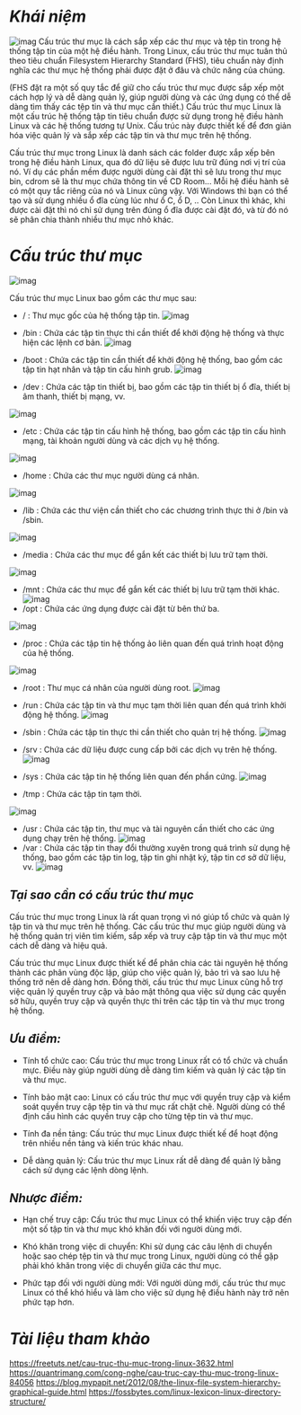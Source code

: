 # ***Khái niệm***
![imag](./Ima/1.png)
Cấu trúc thư mục là cách sắp xếp các thư mục và tệp tin trong hệ thống tập tin của một hệ điều hành. Trong Linux, cấu trúc thư mục tuân thủ theo tiêu chuẩn Filesystem Hierarchy Standard (FHS), tiêu chuẩn này định nghĩa các thư mục hệ thống phải được đặt ở đâu và chức năng của chúng.

(FHS đặt ra một số quy tắc để giữ cho cấu trúc thư mục được sắp xếp một cách hợp lý và dễ dàng quản lý, giúp người dùng và các ứng dụng có thể dễ dàng tìm thấy các tệp tin và thư mục cần thiết.)
Cấu trúc thư mục Linux là một cấu trúc hệ thống tập tin tiêu chuẩn được sử dụng trong hệ điều hành Linux và các hệ thống tương tự Unix. Cấu trúc này được thiết kế để đơn giản hóa việc quản lý và sắp xếp các tập tin và thư mục trên hệ thống.

Cấu trúc thư mục trong Linux là danh sách các folder được xắp xếp bên trong hệ điều hành Linux, qua đó dữ liệu sẽ được lưu trữ đúng nơi vị trí của nó. Ví dụ các phần mềm được người dùng cài đặt thì sẽ lưu trong thư mục bin, cdrom sẽ là thư mục chứa thông tin về CD Room...
Mỗi hệ điều hành sẽ có một quy tắc riêng của nó và Linux cũng vậy. Với Windows thì bạn có thể tạo và sử dụng nhiều ổ đĩa cùng lúc như ổ C, ổ D, .. Còn Linux thì khác, khi được cài đặt thì nó chỉ sử dụng trên đúng ổ đĩa được cài đặt đó, và từ đó nó sẽ phân chia thành nhiều thư mục nhỏ khác.

# ***Cấu trúc thư mục***
![imag](./Ima/2.png)



Cấu trúc thư mục Linux bao gồm các thư mục sau:

- / : Thư mục gốc của hệ thống tập tin.
![imag](./Ima/111.png)
- /bin : Chứa các tập tin thực thi cần thiết để khởi động hệ thống và thực hiện các lệnh cơ bản.
![imag](./Ima/3.png)
- /boot : Chứa các tập tin cần thiết để khởi động hệ thống, bao gồm các tập tin hạt nhân và tập tin cấu hình grub.
![imag](./Ima/4.png)

- /dev : Chứa các tập tin thiết bị, bao gồm các tập tin thiết bị ổ đĩa, thiết bị âm thanh, thiết bị mạng, vv.

![imag](./Ima/5.png)
- /etc : Chứa các tập tin cấu hình hệ thống, bao gồm các tập tin cấu hình mạng, tài khoản người dùng và các dịch vụ hệ thống.

![imag](./Ima/6.png)
- /home : Chứa các thư mục người dùng cá nhân.

![imag](./Ima/7.png)
- /lib : Chứa các thư viện cần thiết cho các chương trình thực thi ở /bin và /sbin.

![imag](./Ima/8.png)
- /media : Chứa các thư mục để gắn kết các thiết bị lưu trữ tạm thời.

![imag](./Ima/9.png)
- /mnt : Chứa các thư mục để gắn kết các thiết bị lưu trữ tạm thời khác.
![imag](./Ima/10.png)
- /opt : Chứa các ứng dụng được cài đặt từ bên thứ ba.

![imag](./Ima/11.png)
- /proc : Chứa các tập tin hệ thống ảo liên quan đến quá trình hoạt động của hệ thống.

![imag](./Ima/12.png)
- /root : Thư mục cá nhân của người dùng root.
![imag](./Ima/13.png)

- /run : Chứa các tập tin và thư mục tạm thời liên quan đến quá trình khởi động hệ thống.
![imag](./Ima/14.png)
- /sbin : Chứa các tập tin thực thi cần thiết cho quản trị hệ thống.
![imag](./Ima/15.png)
- /srv : Chứa các dữ liệu được cung cấp bởi các dịch vụ trên hệ thống.
![imag](./Ima/16.png)
- /sys : Chứa các tập tin hệ thống liên quan đến phần cứng.
![imag](./Ima/17.png)

- /tmp : Chứa các tập tin tạm thời.

![imag](./Ima/18.png)
- /usr : Chứa các tập tin, thư mục và tài nguyên cần thiết cho các ứng dụng chạy trên hệ thống.
![imag](./Ima/19.png)
- /var : Chứa các tập tin thay đổi thường xuyên trong quá trình sử dụng hệ thống, bao gồm các tập tin log, tập tin ghi nhật ký, tập tin cơ sở dữ liệu, vv.
![imag](./Ima/20.png)
## ***Tại sao cần có cấu trúc thư mục***
Cấu trúc thư mục trong Linux là rất 
quan trọng vì nó giúp tổ chức và quản 
lý tập tin và thư mục trên hệ thống. 
Các cấu trúc thư mục giúp người dùng 
và hệ thống quản trị viên tìm kiếm, 
sắp xếp và truy cập tập tin và thư mục 
một cách dễ dàng và hiệu quả.

Cấu trúc thư mục Linux được thiết kế để phân chia các tài nguyên hệ thống thành các phân vùng độc lập, giúp cho việc quản lý, bảo trì và sao lưu hệ thống trở nên dễ dàng hơn. Đồng thời, cấu trúc thư mục Linux cũng hỗ trợ việc quản lý quyền truy cập và bảo mật thông qua việc sử dụng các quyền sở hữu, quyền truy cập và quyền thực thi trên các tập tin và thư mục trong hệ thống.

## ***Ưu điểm:***

- Tính tổ chức cao: Cấu trúc thư mục trong Linux rất có tổ chức và chuẩn mực. Điều này giúp người dùng dễ dàng tìm kiếm và quản lý các tập tin và thư mục.

- Tính bảo mật cao: Linux có cấu trúc thư mục với quyền truy cập và kiểm soát quyền truy cập tệp tin và thư mục rất chặt chẽ. Người dùng có thể định cấu hình các quyền truy cập cho từng tệp tin và thư mục.

- Tính đa nền tảng: Cấu trúc thư mục Linux được thiết kế để hoạt động trên nhiều nền tảng và kiến trúc khác nhau.

- Dễ dàng quản lý: Cấu trúc thư mục Linux rất dễ dàng để quản lý bằng cách sử dụng các lệnh dòng lệnh.

## ***Nhược điểm:***

- Hạn chế truy cập: Cấu trúc thư mục Linux có thể khiến việc truy cập đến một số tập tin và thư mục khó khăn đối với người dùng mới.

- Khó khăn trong việc di chuyển: Khi sử dụng các câu lệnh di chuyển hoặc sao chép tệp tin và thư mục trong Linux, người dùng có thể gặp phải khó khăn trong việc di chuyển giữa các thư mục.

- Phức tạp đối với người dùng mới: Với người dùng mới, cấu trúc thư mục Linux có thể khó hiểu và làm cho việc sử dụng hệ điều hành này trở nên phức tạp hơn.


# ***Tài liệu tham khảo***
<https://freetuts.net/cau-truc-thu-muc-trong-linux-3632.html>
<https://quantrimang.com/cong-nghe/cau-truc-cay-thu-muc-trong-linux-84056>
<https://blog.mypapit.net/2012/08/the-linux-file-system-hierarchy-graphical-guide.html>
<https://fossbytes.com/linux-lexicon-linux-directory-structure/>
